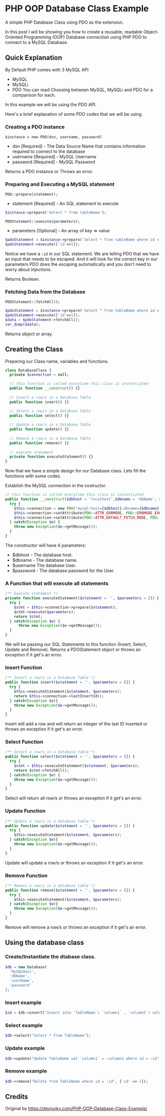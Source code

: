 # PHP OOP Database Class Example

A simple PHP Database Class using PDO as the extension.

In this post I will be showing you how to create a reusable, readable Object-Oriented Programming (OOP) Database connection using PHP PDO to connect to a MySQL Database.

## Quick Explanation

By Default PHP comes with 3 MySQL API
- MySQL
- MySQLi
- PDO
You can read Choosing between MySQL, MySQLi and PDO for a comparison for each.

In this example we will be using the PDO API.

Here's a brief explanation of some PDO codes that we will be using.

### Creating a PDO instance

`$instance = new PDO(dsn, username, password)`

- dsn [Required] - The Data Source Name that contains information required to connect to the database
- username [Required] - MySQL Username
- password [Required] - MySQL Password

Returns a PDO instance or Throws an error.

### Preparing and Executing a MySQL statement
`PDO::prepare(statement);`
- statement [Required] - An SQL statement to execute
```php
$instance->prepare('Select * from tableName');
```
`PDOStatement::execute(parameters);`
- parameters [Optional] - An array of key => value
```php
$pdoStatement = $instance->prepare('Select * from tableName where id = :id');
$pdoStatement->execute(['id'=>1]);
```
Notice we have a `:id` in our SQL statement. We are telling PDO that we have an input that needs to be escaped. And it will look for the correct key in our parameters
PDO does the escaping automatically and you don't need to worry about injections.

Returns Boolean.

### Fetching Data from the Database
`PDOStatement::fetchAll();`

```php
$pdoStatement = $instance->prepare('Select * from tableName where id = :id');
$pdoStatement->execute(['id'=>1]);
$data = $pdoStatement->fetchAll();
var_dump($data);
```

Returns object or array.

## Creating the Class
Preparing our Class name, variables and functions.
```php
class DatabaseClass {	
  private $connection = null;

  // this function is called everytime this class is instantiated		
  public function __construct() {}
		
  // Insert a row/s in a Database Table
  public function insert() {}

  // Select a row/s in a Database Table
  public function select() {}
		
  // Update a row/s in a Database Table
  public function update() {}		
		
  // Remove a row/s in a Database Table
  public function remove() {}		
        
  // execute statement
  private function executeStatement() {}
}
```
Now that we have a simple design for our Database class. Lets fill the functions with some codes.

Establish the MySQL connection in the costructor.
```php
// this function is called everytime this class is instantiated
public function __construct($dbhost = 'localhost',$dbname = 'dbName', $username = 'userName', $password = '') {
  try {
    $this->connection = new PDO("mysql:host={$dbhost};dbname={$dbname};", $username, $password);
    $this->connection->setAttribute(PDO::ATTR_ERRMODE, PDO::ERRMODE_EXCEPTION);
    $this->connection->setAttribute(PDO::ATTR_DEFAULT_FETCH_MODE, PDO::FETCH_ASSOC);
  } catch(Exception $e) {
    throw new Exception($e->getMessage());   
  }			
}
```
The constructor will have 4 parameters:
- $dbhost - The database host.
- $dbname - The database name.
- $username The database User.
- $password - The database password for the User.

### A Function that will execute all statements
```php
/** Execute statement */
private function executeStatement($statement = '', $parameters = []) {
  try {
    $stmt = $this->connection->prepare($statement);
    $stmt->execute($parameters);
    return $stmt;
  } catch(Exception $e) {
      throw new Exception($e->getMessage());   
  }		
}
```
We will be passing our SQL Statements to this function (Insert, Select, Update and Remove).
Returns a PDOStatement object or throws an exception if it get's an error.

### Insert Function
```php
/** Insert a row/s in a Database Table */
public function insert($statement = '', $parameters = []) {
  try {
    $this->executeStatement($statement, $parameters);
    return $this->connection->lastInsertId();
  } catch(Exception $e){
    throw new Exception($e->getMessage());   
  }		
}
```
Insert will add a row and will return an integer of the last ID inserted or throws an exception if it get's an error.

### Select Function
```php
/** Select a row/s in a database table */
public function select($statement = '', $parameters = []) {
  try {
    $stmt = $this->executeStatement($statement, $parameters);
    return $stmt->fetchAll();
  } catch(Exception $e) {
    throw new Exception($e->getMessage());   
  }		
}
```
Select will return all row/s or throws an exception if it get's an error.

### Update Function
```php
/** Update a row/s in a database table */
public function update($statement = '', $parameters = []) {
  try {
    $this->executeStatement($statement, $parameters);
  } catch(Exception $e){
    throw new Exception($e->getMessage());   
  }		
}
```
Update will update a row/s or throws an exception if it get's an error.

### Remove Function
```php
/** Remove a row/s in a database table */
public function remove($statement = '', $parameters = []) {
  try {
    $this->executeStatement($statement, $parameters);
  } catch(Exception $e){
    throw new Exception($e->getMessage());   
  }		
}
```
Remove will remove a row/s or throws an exception if it get's an error.

## Using the database class
### Create/Instantiate the dtabase class.
```php
$db = new Database(
  'MySQLHost',
  'dbName',
  'userName',
  'password'
);
```
### Insert example
```php
$id = $db->insert("Insert into `TableName`( `column1` , `column2`) values ( :column1 , :column2 )", ['column1' => 'column1 Value', 'column2' => 'column2 Value']);
```	
### Select example
```php
$db->select("Select * from TableName");
```
### Update example
```php
$db->update("Update TableName set `column1` = :column1 where id = :id", ['id' => 1, 'column1' => 'a new column1 value']);
```
### Remove example
```php
$db->remove("Delete from TableName where id = :id", ['id' => 1]);
```

## Credits
Original by https://devjunky.com/PHP-OOP-Database-Class-Example/
